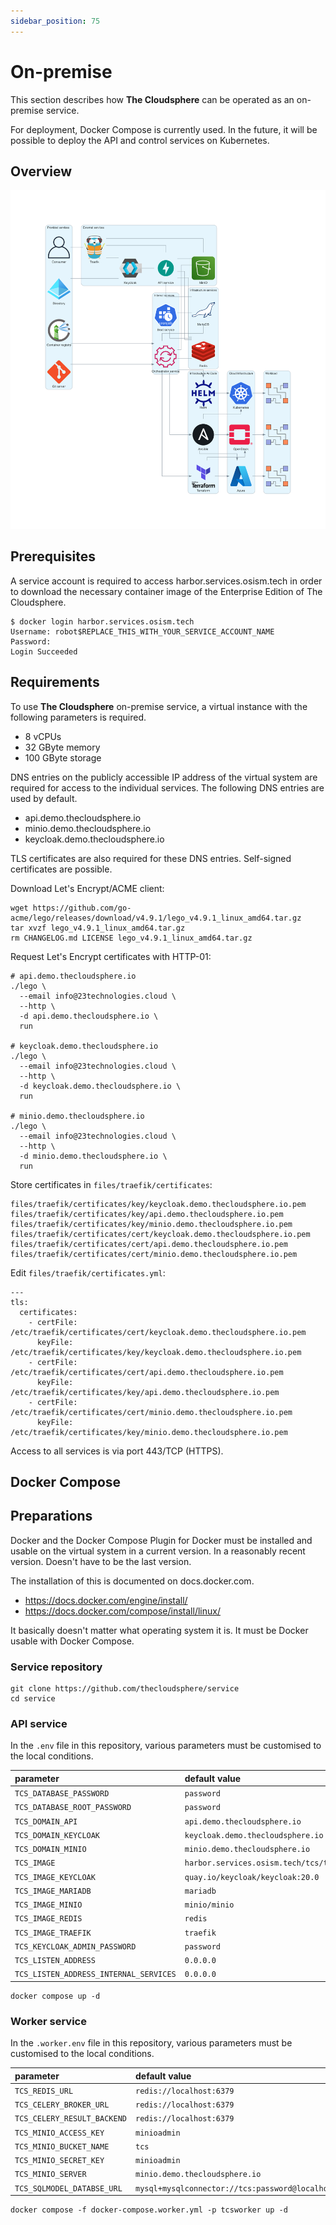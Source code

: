 ```yaml
---
sidebar_position: 75
---
```


# On-premise

This section describes how **The Cloudsphere** can be operated as an on-premise service.

For deployment, Docker Compose is currently used. In the future, it will be possible to
deploy the API and control services on Kubernetes.

## Overview

![Overview on-premise](overview-on-premise.png "Overview on-premise")

## Prerequisites

A service account is required to access harbor.services.osism.tech in order
to download the necessary container image of the Enterprise Edition of The
Cloudsphere.

```
$ docker login harbor.services.osism.tech
Username: robot$REPLACE_THIS_WITH_YOUR_SERVICE_ACCOUNT_NAME
Password:
Login Succeeded
```

## Requirements

To use **The Cloudsphere** on-premise service, a virtual instance with the following
parameters is required.

* 8 vCPUs
* 32 GByte memory
* 100 GByte storage

DNS entries on the publicly accessible IP address of the virtual system are required
for access to the individual services. The following DNS entries are used by default.

* api.demo.thecloudsphere.io
* minio.demo.thecloudsphere.io
* keycloak.demo.thecloudsphere.io

TLS certificates are also required for these DNS entries. Self-signed certificates
are possible.

Download Let's Encrypt/ACME client:

```
wget https://github.com/go-acme/lego/releases/download/v4.9.1/lego_v4.9.1_linux_amd64.tar.gz
tar xvzf lego_v4.9.1_linux_amd64.tar.gz
rm CHANGELOG.md LICENSE lego_v4.9.1_linux_amd64.tar.gz
```

Request Let's Encrypt certificates with HTTP-01:

```
# api.demo.thecloudsphere.io
./lego \
  --email info@23technologies.cloud \
  --http \
  -d api.demo.thecloudsphere.io \
  run

# keycloak.demo.thecloudsphere.io
./lego \
  --email info@23technologies.cloud \
  --http \
  -d keycloak.demo.thecloudsphere.io \
  run

# minio.demo.thecloudsphere.io
./lego \
  --email info@23technologies.cloud \
  --http \
  -d minio.demo.thecloudsphere.io \
  run
```

Store certificates in ``files/traefik/certificates``:

```
files/traefik/certificates/key/keycloak.demo.thecloudsphere.io.pem
files/traefik/certificates/key/api.demo.thecloudsphere.io.pem
files/traefik/certificates/key/minio.demo.thecloudsphere.io.pem
files/traefik/certificates/cert/keycloak.demo.thecloudsphere.io.pem
files/traefik/certificates/cert/api.demo.thecloudsphere.io.pem
files/traefik/certificates/cert/minio.demo.thecloudsphere.io.pem
```

Edit ``files/traefik/certificates.yml``:

```
---
tls:
  certificates:
    - certFile: /etc/traefik/certificates/cert/keycloak.demo.thecloudsphere.io.pem
      keyFile: /etc/traefik/certificates/key/keycloak.demo.thecloudsphere.io.pem
    - certFile: /etc/traefik/certificates/cert/api.demo.thecloudsphere.io.pem
      keyFile: /etc/traefik/certificates/key/api.demo.thecloudsphere.io.pem
    - certFile: /etc/traefik/certificates/cert/minio.demo.thecloudsphere.io.pem
      keyFile: /etc/traefik/certificates/key/minio.demo.thecloudsphere.io.pem
```

Access to all services is via port 443/TCP (HTTPS).

## Docker Compose

## Preparations

Docker and the Docker Compose Plugin for Docker must be installed and usable on the
virtual system in a current version. In a reasonably recent version. Doesn't have to
be the last version.

The installation of this is documented on docs.docker.com.

* https://docs.docker.com/engine/install/
* https://docs.docker.com/compose/install/linux/

It basically doesn't matter what operating system it is. It must be Docker usable
with Docker Compose.

### Service repository

```
git clone https://github.com/thecloudsphere/service
cd service
```

### API service

In the ``.env`` file in this repository, various parameters must be customised
to the local conditions.

| parameter                                | default value                                     | description |
| :--------------------------------------- | :------------------------------------------------ | :---------- |
| ``TCS_DATABASE_PASSWORD``                | ``password``                                      |             |
| ``TCS_DATABASE_ROOT_PASSWORD``           | ``password``                                      |             |
| ``TCS_DOMAIN_API``                       | ``api.demo.thecloudsphere.io``                    |             |
| ``TCS_DOMAIN_KEYCLOAK``                  | ``keycloak.demo.thecloudsphere.io``               |             |
| ``TCS_DOMAIN_MINIO``                     | ``minio.demo.thecloudsphere.io``                  |             |
| ``TCS_IMAGE``                            | ``harbor.services.osism.tech/tcs/tcs:latest``     |             |
| ``TCS_IMAGE_KEYCLOAK``                   | ``quay.io/keycloak/keycloak:20.0``                |             |
| ``TCS_IMAGE_MARIADB``                    | ``mariadb``                                       |             |
| ``TCS_IMAGE_MINIO``                      | ``minio/minio``                                   |             |
| ``TCS_IMAGE_REDIS``                      | ``redis``                                         |             |
| ``TCS_IMAGE_TRAEFIK``                    | ``traefik``                                       |             |
| ``TCS_KEYCLOAK_ADMIN_PASSWORD``          | ``password``                                      |             |
| ``TCS_LISTEN_ADDRESS``                   | ``0.0.0.0``                                       |             |
| ``TCS_LISTEN_ADDRESS_INTERNAL_SERVICES`` | ``0.0.0.0``                                       |             |

```
docker compose up -d
```

### Worker service

In the ``.worker.env`` file in this repository, various parameters must be customised
to the local conditions.

| parameter                     | default value                                              | description |
| :---------------------------- | :--------------------------------------------------------- | :---------- |
| ``TCS_REDIS_URL``             | ``redis://localhost:6379``                                 |             |
| ``TCS_CELERY_BROKER_URL``     | ``redis://localhost:6379``                                 |             |
| ``TCS_CELERY_RESULT_BACKEND`` | ``redis://localhost:6379``                                 |             |
| ``TCS_MINIO_ACCESS_KEY``      | ``minioadmin``                                             |             |
| ``TCS_MINIO_BUCKET_NAME``     | ``tcs``                                                    |             |
| ``TCS_MINIO_SECRET_KEY``      | ``minioadmin``                                             |             |
| ``TCS_MINIO_SERVER``          | ``minio.demo.thecloudsphere.io``                           |             |
| ``TCS_SQLMODEL_DATABSE_URL``  | ``mysql+mysqlconnector://tcs:password@localhost:3306/tcs`` |             |

```
docker compose -f docker-compose.worker.yml -p tcsworker up -d
```
